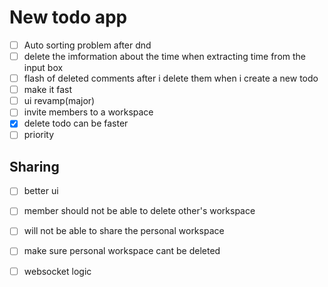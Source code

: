 # New todo app
- [ ] Auto sorting problem after dnd
- [ ] delete the imformation about the time when extracting time from the input box
- [ ] flash of deleted comments after i delete them when i create a new todo
- [ ] make it fast
- [ ] ui revamp(major)
- [ ] invite members to a workspace
- [x] delete todo can be faster
- [ ] priority
 
 ## Sharing
 - [ ] better ui
 - [ ] member should not be able to delete other's workspace
 - [ ] will not be able to share the personal workspace
 - [ ] make sure personal workspace cant be deleted
 - [ ] websocket logic
 
